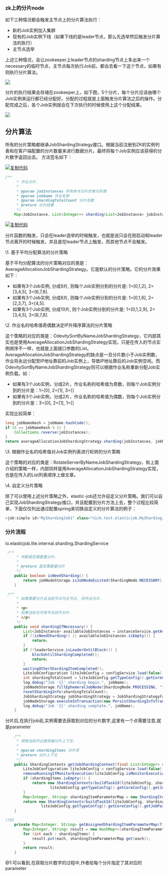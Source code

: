 ### zk上的分片node

如下三种情况都会触发主节点上的分片算法执行：

- 新的Job实例加入集群
- 现有的Job实例下线（如果下线的是leader节点，那么先选举然后触发分片算法的执行）
- 主节点选举

上述三种情况，会让zookeeper上leader节点的sharding节点上多出来一个necessary的临时节点，主节点每次执行Job前，都会去看一下这个节点，如果有则执行分片算法。

![](https://ws4.sinaimg.cn/large/006tNbRwgy1fx8t689vhzj309m02ya9u.jpg)



分片的执行结果会存储在zookeeper上，如下图，5个分片，每个分片应该由哪个Job实例来运行都已经分配好。分配的过程就是上面触发分片算法之后的操作。分配完成之后，各个Job实例就会在下次执行的时候使用上这个分配结果。

![](https://ws1.sinaimg.cn/large/006tNbRwgy1fx8t6dtl69j30eh07u745.jpg)





## 分片算法

所有的分片策略都继承JobShardingStrategy接口。根据当前注册到ZK的实例列表和在客户端配置的分片数量来进行数据分片。最终将每个Job实例应该获得的分片数字返回出去。 方法签名如下：

[![复制代码](https://common.cnblogs.com/images/copycode.gif)](javascript:void(0);)

```java
/**
     * 作业分片.
     * 
     * @param jobInstances 所有参与分片的单元列表
     * @param jobName 作业名称
     * @param shardingTotalCount 分片总数
     * @return 分片结果
     */
    Map<JobInstance, List<Integer>> sharding(List<JobInstance> jobInstances, String jobName, int shardingTotalCount);
```

[![复制代码](https://common.cnblogs.com/images/copycode.gif)](javascript:void(0);)

分片函数的触发，只会在leader选举的时候触发，也就是说只会在刚启动和leader节点离开的时候触发，并且是在leader节点上触发，而其他节点不会触发。

 

\1. 基于平均分配算法的分片策略

基于平均分配算法的分片策略对应的类是：AverageAllocationJobShardingStrategy。它是默认的分片策略。它的分片效果如下：

- 如果有3个Job实例, 分成9片, 则每个Job实例分到的分片是: 1=[0,1,2], 2=[3,4,5], 3=[6,7,8].
- 如果有3个Job实例, 分成8片, 则每个Job实例分到的分片是: 1=[0,1,6], 2=[2,3,7], 3=[4,5].
- 如果有3个Job实例, 分成10片, 则个Job实例分到的分片是: 1=[0,1,2,9], 2=[3,4,5], 3=[6,7,8].

 

\2. 作业名的哈希值奇偶数决定IP升降序算法的分片策略

这个策略的对应的类是：OdevitySortByNameJobShardingStrategy，它内部其实也是使用AverageAllocationJobShardingStrategy实现，只是在传入的节点实例顺序不一样，也就是上面接口参数的List<JobInstance>。AverageAllocationJobShardingStrategy的缺点是一旦分片数小于Job实例数，作业将永远分配至IP地址靠前的Job实例上，导致IP地址靠后的Job实例空闲。而OdevitySortByNameJobShardingStrategy则可以根据作业名称重新分配Job实例负载。如：

- 如果有3个Job实例，分成2片，作业名称的哈希值为奇数，则每个Job实例分到的分片是：1=[0], 2=[1], 3=[]
- 如果有3个Job实例，分成2片，作业名称的哈希值为偶数，则每个Job实例分到的分片是：3=[0], 2=[1], 1=[]

实现比较简单：

```java
long jobNameHash = jobName.hashCode();
if (0 == jobNameHash % 2) {
    Collections.reverse(jobInstances);
}
return averageAllocationJobShardingStrategy.sharding(jobInstances, jobName, shardingTotalCount);
```

 

\3. 根据作业名的哈希值对Job实例列表进行轮转的分片策略

这个策略的对应的类是：RotateServerByNameJobShardingStrategy，和上面介绍的策略一样，内部同样是用AverageAllocationJobShardingStrategy实现，也是在传入的List<JobInstance>列表顺序上做文章。

 

\4. 自定义分片策略

除了可以使用上述分片策略之外，elastic-job还允许自定义分片策略。我们可以自己实现JobShardingStrategy接口，并且配置到分片方法上去，整个过程比较简单，下面仅仅列出通过配置spring来切换自定义的分片算法的例子：

```java
<job:simple id="MyShardingJob1" class="nick.test.elasticjob.MyShardingJob1" registry-center-ref="regCenter" cron="0/10 * * * * ?" sharding-total-count="5" sharding-item-parameters="0=A,1=B,2=C,3=D,4=E" job-sharding-strategy-class="nick.test.elasticjob.MyJobShardingStrategy"/>
```

### 分片流程

io.elasticjob.lite.internal.sharding.ShardingService

```java
 /**
     * 判断是否需要重分片.
     * 
     * @return 是否需要重分片
     */
    public boolean isNeedSharding() {
        return jobNodeStorage.isJobNodeExisted(ShardingNode.NECESSARY);
    }

 /**
     * 如果需要分片且当前节点为主节点, 则作业分片.
     * 
     * <p>
     * 如果当前无可用节点则不分片.
     * </p>
     */
    public void shardingIfNecessary() {
        List<JobInstance> availableJobInstances = instanceService.getAvailableJobInstances();
        if (!isNeedSharding() || availableJobInstances.isEmpty()) {
            return;
        }
        if (!leaderService.isLeaderUntilBlock()) {
            blockUntilShardingCompleted();
            return;
        }
        waitingOtherShardingItemCompleted();
        LiteJobConfiguration liteJobConfig = configService.load(false);
        int shardingTotalCount = liteJobConfig.getTypeConfig().getCoreConfig().getShardingTotalCount();
        log.debug("Job '{}' sharding begin.", jobName);
        jobNodeStorage.fillEphemeralJobNode(ShardingNode.PROCESSING, "");
        resetShardingInfo(shardingTotalCount);
        JobShardingStrategy jobShardingStrategy = JobShardingStrategyFactory.getStrategy(liteJobConfig.getJobShardingStrategyClass());
        jobNodeStorage.executeInTransaction(new PersistShardingInfoTransactionExecutionCallback(jobShardingStrategy.sharding(availableJobInstances, jobName, shardingTotalCount)));
        log.debug("Job '{}' sharding complete.", jobName);
    }
```

分片后,在执行job前,实例需要去获取到对应的分片数字,这里有一个点需要注意,就是parameter

```java
    /**
     * 获取当前作业服务器分片上下文.
     * 
     * @param shardingItems 分片项
     * @return 分片上下文
     */
    public ShardingContexts getJobShardingContext(final List<Integer> shardingItems) {
        LiteJobConfiguration liteJobConfig = configService.load(false);
        removeRunningIfMonitorExecution(liteJobConfig.isMonitorExecution(), shardingItems);
        if (shardingItems.isEmpty()) {
            return new ShardingContexts(buildTaskId(liteJobConfig, shardingItems), liteJobConfig.getJobName(), liteJobConfig.getTypeConfig().getCoreConfig().getShardingTotalCount(), 
                    liteJobConfig.getTypeConfig().getCoreConfig().getJobParameter(), Collections.<Integer, String>emptyMap());
        }
        Map<Integer, String> shardingItemParameterMap = new ShardingItemParameters(liteJobConfig.getTypeConfig().getCoreConfig().getShardingItemParameters()).getMap();
        return new ShardingContexts(buildTaskId(liteJobConfig, shardingItems), liteJobConfig.getJobName(), liteJobConfig.getTypeConfig().getCoreConfig().getShardingTotalCount(), 
                liteJobConfig.getTypeConfig().getCoreConfig().getJobParameter(), getAssignedShardingItemParameterMap(shardingItems, shardingItemParameterMap));
    }

//@1
    private Map<Integer, String> getAssignedShardingItemParameterMap(final List<Integer> shardingItems, final Map<Integer, String> shardingItemParameterMap) {
        Map<Integer, String> result = new HashMap<>(shardingItemParameterMap.size(), 1);
        for (int each : shardingItems) {
            result.put(each, shardingItemParameterMap.get(each));
        }
        return result;
    }
```

@1:可以看到,在获取分片数字的过程中,作者给每个分片指定了其对应的parameter